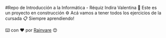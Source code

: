 #Repo de Introducción a la Informática - Réquiz Indira Valentina 🚀
Este es un proyecto en construcción ⚙️
Acá vamos a tener todos los ejercicios de la cursada 📋
Siempre aprendiendo! 

⌨️ con ❤️ por [Rainvare](https://github.com/rainvare) 😊
